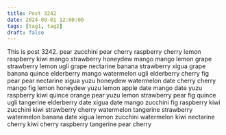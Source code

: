 ```yaml
---
title: Post 3242
date: 2024-09-01 12:00:00
tags: [tag1, tag2]
draft: false
---
```

This is post 3242.
pear
zucchini
pear
cherry
raspberry
cherry
lemon
raspberry
kiwi
mango
strawberry
honeydew
mango
mango
lemon
grape
strawberry
lemon
ugli
grape
nectarine
banana
strawberry
xigua
grape
banana
quince
elderberry
mango
watermelon
ugli
elderberry
cherry
fig
pear
pear
nectarine
xigua
yuzu
honeydew
watermelon
date
cherry
cherry
mango
fig
lemon
honeydew
yuzu
lemon
apple
date
mango
date
yuzu
raspberry
kiwi
quince
orange
pear
yuzu
lemon
strawberry
pear
fig
quince
ugli
tangerine
elderberry
date
xigua
date
mango
zucchini
fig
raspberry
kiwi
zucchini
kiwi
strawberry
cherry
watermelon
tangerine
strawberry
watermelon
banana
date
xigua
lemon
zucchini
watermelon
kiwi
nectarine
cherry
kiwi
cherry
raspberry
tangerine
pear
cherry
